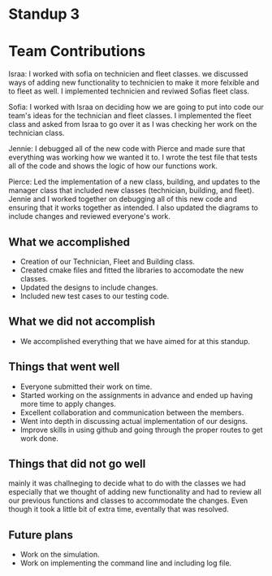 # Standup 3

# Team Contributions

Israa: I worked with sofia on technicien and fleet classes. we discussed ways of adding new functionality to technicien to make it more felxible and to fleet as well. I implemented technicien and reviwed Sofias fleet class. 

Sofia: I worked with Israa on deciding how we are going to put into code our team's ideas for the technician and fleet classes. I implemented the fleet class and asked from Israa to go over it as I was checking her work on the technician class.

Jennie: I debugged all of the new code with Pierce and made sure that everything was working how we wanted it to. I wrote the test file that tests all of the code and shows the logic of how our functions work. 

Pierce: Led the implementation of a new class, building, and updates to the manager class that included new classes (technician, building, and fleet).  Jennie and I worked together on debugging all of this new code and ensuring that it works together as intended.  I also updated the diagrams to include changes and reviewed everyone's work.  

## What we accomplished
- Creation of our Technician, Fleet and Building class.
- Created cmake files and fitted the libraries to accomodate the new classes.
- Updated the designs to include changes.
- Included new test cases to our testing code.

## What we did not accomplish
- We accomplished everything that we have aimed for at this standup.
  
## Things that went well
- Everyone submitted their work on time.
- Started working on the assignments in advance and ended up having more time to apply changes.
- Excellent collaboration and communication between the members.
- Went into depth in discussing actual implementation of our designs.
- Improve skills in using github and going through the proper routes to get work done.
  
## Things that did not go well
mainly it was challneging to decide what to do with the classes we had especially that we thought of adding new functionality and had to review all our previous functions and classes to accommodate the changes. Even though it took a little bit of extra time, eventally that was resolved. 

## Future plans 
- Work on the simulation.
- Work on implementing the command line and including log file.
